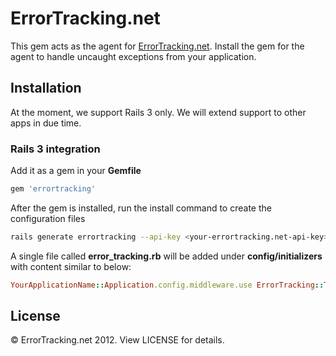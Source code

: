 # ErrorTracking.net

This gem acts as the agent for [ErrorTracking.net](http://errortracking.net). Install the gem for the agent to handle uncaught exceptions from your application.

## Installation

At the moment, we support Rails 3 only. We will extend support to other apps in due time.

### Rails 3 integration

Add it as a gem in your __Gemfile__

``` ruby
gem 'errortracking'
```

After the gem is installed, run the install command to create the configuration files

``` sh
rails generate errortracking --api-key <your-errortracking.net-api-key>
```

A single file called __error_tracking.rb__ will be added under __config/initializers__ with content similar to below:

``` ruby
YourApplicationName::Application.config.middleware.use ErrorTracking::Tracker
```

## License

&copy; ErrorTracking.net 2012. View LICENSE for details.
